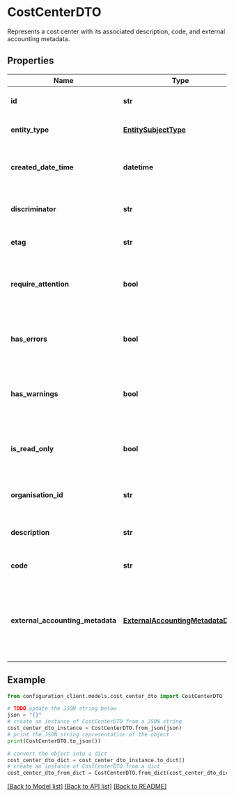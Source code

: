 # CostCenterDTO

Represents a cost center with its associated description, code, and external accounting metadata.

## Properties

Name | Type | Description | Notes
------------ | ------------- | ------------- | -------------
**id** | **str** | Gets or sets the unique identifier. | [optional] 
**entity_type** | [**EntitySubjectType**](EntitySubjectType.md) | Gets or sets the type of the entity. | [optional] 
**created_date_time** | **datetime** | Gets or sets the date and time when the entity was created. | [optional] 
**discriminator** | **str** | Gets or sets the discriminator value. | [optional] 
**etag** | **str** | Gets or sets the ETag value. | [optional] 
**require_attention** | **bool** | Gets a value indicating whether the entity requires attention. | [optional] [readonly] 
**has_errors** | **bool** | Gets or sets a value indicating whether the entity has errors. | [optional] 
**has_warnings** | **bool** | Gets or sets a value indicating whether the entity has warnings. | [optional] 
**is_read_only** | **bool** | Gets or sets a value indicating whether the entity is read-only. | [optional] 
**organisation_id** | **str** | Gets or sets the organization identifier. | [optional] 
**description** | **str** | The description of the cost center. | [optional] 
**code** | **str** | The code of the cost center. | 
**external_accounting_metadata** | [**ExternalAccountingMetadataDTO**](ExternalAccountingMetadataDTO.md) | Metadata about the external accounting system from which this cost center was retrieved. | 

## Example

```python
from configuration_client.models.cost_center_dto import CostCenterDTO

# TODO update the JSON string below
json = "{}"
# create an instance of CostCenterDTO from a JSON string
cost_center_dto_instance = CostCenterDTO.from_json(json)
# print the JSON string representation of the object
print(CostCenterDTO.to_json())

# convert the object into a dict
cost_center_dto_dict = cost_center_dto_instance.to_dict()
# create an instance of CostCenterDTO from a dict
cost_center_dto_from_dict = CostCenterDTO.from_dict(cost_center_dto_dict)
```
[[Back to Model list]](../README.md#documentation-for-models) [[Back to API list]](../README.md#documentation-for-api-endpoints) [[Back to README]](../README.md)


